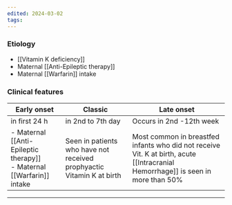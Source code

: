 ```yaml
---
edited: 2024-03-02
tags:
---
```

### Etiology
- [[Vitamin K deficiency]]
- Maternal [[Anti-Epileptic therapy]]
- Maternal [[Warfarin]] intake
### Clinical features

| Early onset                                                             | Classic                                                               | Late onset                                                                                                                       |
| ----------------------------------------------------------------------- | --------------------------------------------------------------------- | -------------------------------------------------------------------------------------------------------------------------------- |
| in first 24 h                                                           | in 2nd to 7th day                                                     | Occurs in 2nd -12th week                                                                                                         |
| - Maternal [[Anti-Epileptic therapy]]<br>- Maternal [[Warfarin]] intake | Seen in patients who have not received prophyactic Vitamin K at birth | Most common in breastfed infants who did not receive Vit. K at birth, acute [[Intracranial Hemorrhage]] is seen in more than 50% |


---
